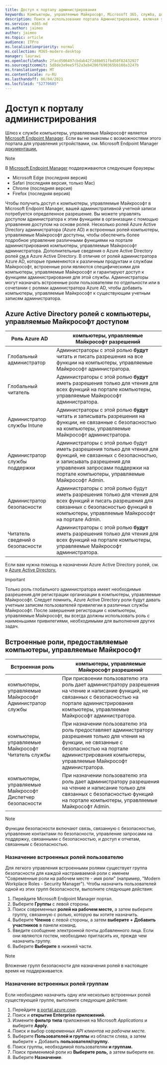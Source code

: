 ```yaml
---
title: Доступ к порталу администрирования
keywords: Компьютеры, управляемые Майкрософт, Microsoft 365, служба, документация
description: Поиск и использование портала Администрирования, включая управление доступом к нему.
ms.service: m365-md
ms.author: jaimeo
author: jaimeo
ms.topic: article
audience: ITPro
ms.localizationpriority: normal
ms.collection: M365-modern-desktop
manager: laurawi
ms.openlocfilehash: 2facd506497cbdab42f2d8b051fbd50f82432927
ms.sourcegitcommit: 5d8de3e9ee5f52a3eb4206f690365bb108a3247b
ms.translationtype: MT
ms.contentlocale: ru-RU
ms.lasthandoff: 06/04/2021
ms.locfileid: "52770605"
---
```

# <a name="access-the-admin-portal"></a>Доступ к порталу администрирования

Шлюз к службе компьютеры, управляемые Майкрософт является [Microsoft Endpoint Manager](https://endpoint.microsoft.com/). Если вы не знакомы с возможностями этого портала для управления устройствами, см. Microsoft Endpoint Manager [документации.](/mem/)

> [!NOTE]
> В [Microsoft Endpoint Manager](https://endpoint.microsoft.com/) поддерживаются следующие браузеры:
> - Microsoft Edge (последняя версия)
> - Safari (последняя версия, только Mac)
> - Chrome (последняя версия)
> - Firefox (последняя версия)

Чтобы получить доступ к компьютеры, управляемые Майкрософт в Microsoft Endpoint Manager, вашей административной учетной записи потребуется определенное разрешение. Вы можете управлять доступом администратора к этим функциям в организации с помощью управления доступом на основе ролей. Несколько ролей Azure Active Directory администратора (Azure AD) и встроенных ролей компьютеры, управляемые Майкрософт доступны, чтобы обеспечить более подробное управление различными функциями на портале администрирования компьютеры, управляемые Майкрософт администратора. Дополнительные сведения о Azure Active Directory ролей [см.](/azure/active-directory/users-groups-roles/directory-assign-admin-roles)в Azure Active Directory. В отличие от ролей администратора Azure AD, которые применяются к различным продуктам и службам Майкрософт, встроенные роли являются специфическими для компьютеры, управляемые Майкрософт и гарантируют доступ к функциям администрирования для этой службы. Администраторы могут назначать встроенные роли пользователям по отдельности или в сочетании с ролями администратора Azure AD, чтобы добавить компьютеры, управляемые Майкрософт к существующим учетным записям администратора.

## <a name="azure-active-directory-roles-with-microsoft-managed-desktop-access"></a>Azure Active Directory ролей с компьютеры, управляемые Майкрософт доступом

|Роль Azure AD  |компьютеры, управляемые Майкрософт разрешений  |
|---------|---------|
|Глобальный администратор     | Администраторы с этой ролью **будут** читать и писать разрешения на все функции на компьютеры, управляемые Майкрософт администратора.         |
|Глобальный читатель     | Администраторы с этой ролью **будут** иметь разрешения только для чтения для всех функций на портале компьютеры, управляемые Майкрософт администратора.         |
|Администратор службы Intune     |  Администраторы с этой ролью **будут** читать и записывать разрешения на функции, не связанные с безопасностью на компьютеры, управляемые Майкрософт администратора.       |
|Администратор службы поддержки     | Администраторы с этой  ролью будут иметь разрешения только для  чтения для функций, не связанных с безопасностью, и записывать разрешения для управления запросами поддержки на портале компьютеры, управляемые Майкрософт Admin.         |
|Администратор безопасности | Администраторы с этой  ролью будут иметь разрешения  только для чтения для всех функций и писать разрешения для связанных с безопасностью функций в компьютеры, управляемые Майкрософт на портале Admin. |
|Читатель сведений о безопасности |Администраторы с этой ролью **будут** иметь разрешения только для чтения для всех функций на портале компьютеры, управляемые Майкрософт администратора.|

Если вам нужна помощь в назначении Azure Active Directory ролей, см. в [Azure Active Directory.](/azure/active-directory/users-groups-roles/directory-assign-admin-roles)

> [!IMPORTANT]
> Только роль глобального администратора имеет необходимые разрешения *для* регистрации организации в компьютеры, управляемые Майкрософт. Следует помнить, Azure Active Directory роли будут давать учетным записям пользователей привилегии в различных службы Майкрософт. После завершения регистрации с компьютеры, управляемые Майкрософт, вы всегда должны  использовать роль с наименьшими привилегиями, необходимыми для выполнения других задач.

## <a name="built-in-roles-provided-by-microsoft-managed-desktop"></a>Встроенные роли, предоставляемые компьютеры, управляемые Майкрософт


|Встроенная роль  |компьютеры, управляемые Майкрософт разрешений  |
|---------|---------|
|компьютеры, управляемые Майкрософт Администратор службы  | При присвоении пользователю эта роль  дает администратору разрешения на чтение и написание функций, не связанных с безопасностью на портале администрирования компьютеры, управляемые Майкрософт администратора.  |
|компьютеры, управляемые Майкрософт Читатель службы | При назначении пользователю эта роль  предоставляет администратору разрешения только для чтения на функции, не связанные с безопасностью на портале администрирования компьютеры, управляемые Майкрософт администратора. |
|компьютеры, управляемые Майкрософт Диспетчер безопасности |При назначении пользователю эта роль  дает администратору разрешения на чтение и написание только для связанных с безопасностью функций на портале компьютеры, управляемые Майкрософт Admin.   |

> [!NOTE]
> Функции безопасности включают связь, связанную с безопасностью, управление контактами по безопасности, управление запросами на поддержку, связанными с безопасностью, и доступ к отчетам, связанным с безопасностью. 

### <a name="assigning-built-in-roles-to-user"></a>Назначение встроенных ролей пользователю

Для легкого управления встроенными ролями существует группа безопасности для каждой настраиваемой роли с именем "Современные роли на рабочем месте _-_ имя роли" (например, "Modern Workplace Roles - Security Manager"). Чтобы назначить пользователей одной из этих групп безопасности, выполните следующие действия:
1.  Перейдите Microsoft Endpoint Manager портал.
2.  Выберите **Группы** с левой стороны.
3.  Поиск современных **ролей на рабочем месте,** а затем выберите группу, связанную с ролью, которую вы хотите назначить. 
4.  Выберите **Членов** с левой стороны, а затем **выберите + Добавить участников** в панели команд.
5.  Введите сообщение электронной почты добавленного лица. Если они являются гостем, необходимо пригласить их, прежде чем назначить группу.
6.  Выберите **Выберите** в нижней части.

> [!NOTE]
> Вложение групп безопасности для назначения ролей в настоящее время не поддерживается. 

### <a name="assigning-built-in-roles-to-groups"></a>Назначение встроенных ролей группам

Если необходимо назначить одну или несколько встроенных ролей существующей группе, выполните следующие действия:
1. Перейдите [в portal.azure.com](https://portal.azure.com/).
2. Поиск и **открытие Enterprise приложений.**
3. Измените **фильтр типа** приложения на Microsoft _Applications_ и выберите **Apply**.
4. Поиск и выбор современных _API клиентов на рабочем месте._
5. Выберите **Пользователей и группы** из области слева, а затем выберите + Добавить **пользователя/группу.**
6. Поиск группы, необходимой пользователям **и группам.**
7. Поиск применимой роли из **Выберите роль,** а затем выберите ее.
8. Выберите **Назначение**.
